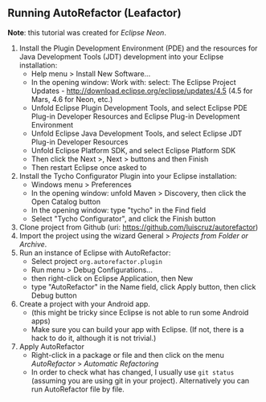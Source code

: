 ## Running AutoRefactor (Leafactor)

**Note**: this tutorial was created for *Eclipse Neon*.

1. Install the Plugin Development Environment (PDE) and the resources for Java Development Tools (JDT) development into your Eclipse installation:
    - Help menu > Install New Software...
    - In the opening window: Work with: select: The Eclipse Project Updates - http://download.eclipse.org/eclipse/updates/4.5 (4.5 for Mars, 4.6 for Neon, etc.)
    - Unfold Eclipse Plugin Development Tools, and select Eclipse PDE Plug-in Developer Resources and Eclipse Plug-in Development Environment
    - Unfold Eclipse Java Development Tools, and select Eclipse JDT Plug-in Developer Resources
    - Unfold Eclipse Platform SDK, and select Eclipse Platform SDK
    - Then click the Next >, Next > buttons and then Finish
    - Then restart Eclipse once asked to
2. Install the Tycho Configurator Plugin into your Eclipse installation:
    - Windows menu > Preferences
    - In the opening window: unfold Maven > Discovery, then click the Open Catalog button
    - In the opening window: type "tycho" in the Find field
    - Select "Tycho Configurator", and click the Finish button
3. Clone project from Github (uri: https://github.com/luiscruz/autorefactor)
3. Import the project using the wizard General > *Projects from Folder or Archive*.
4. Run an instance of Eclipse with AutoRefactor:
    - Select project `org.autorefactor.plugin`
    - Run menu > Debug Configurations...
    - then right-click on Eclipse Application, then New
    - type "AutoRefactor" in the Name field, click Apply button, then click Debug button
5. Create a project with your Android app.
    - (this might be tricky since Eclipse is not able to run some Android apps)
    - Make sure you can build your app with Eclipse. (If not, there is a hack to do it, although it is not trivial.)
6. Apply AutoRefactor
    - Right-click in a package or file and then click on the menu *AutoRefactor* > *Automatic Refactoring*
    - In order to check what has changed, I usually use `git status` (assuming you are using git in your project). Alternatively you can run AutoRefactor file by file.
